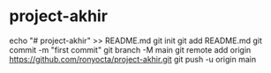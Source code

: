 # project-akhir
echo "# project-akhir" >> README.md
  git init
  git add README.md
  git commit -m "first commit"
  git branch -M main
  git remote add origin https://github.com/ronyocta/project-akhir.git
  git push -u origin main
